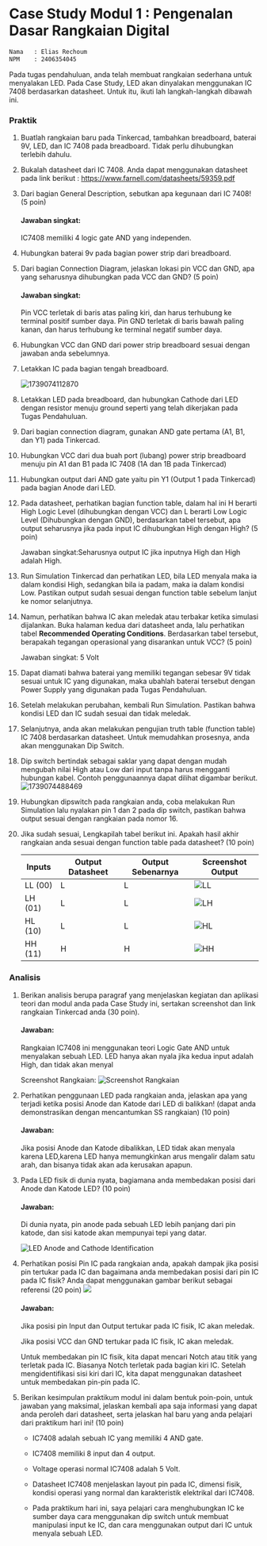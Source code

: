 # Case Study Modul 1 : Pengenalan Dasar Rangkaian Digital

```txt
Nama   : Elias Rechoum
NPM    : 2406354045
```

Pada tugas pendahuluan, anda telah membuat rangkaian sederhana untuk menyalakan LED. Pada Case Study, LED akan dinyalakan menggunakan IC 7408 berdasarkan datasheet. Untuk itu, ikuti lah langkah-langkah dibawah ini.


### Praktik

1. Buatlah rangkaian baru pada Tinkercad, tambahkan breadboard, baterai 9V, LED, dan IC 7408 pada breadboard. Tidak perlu dihubungkan terlebih dahulu.
2. Bukalah datasheet dari IC 7408. Anda dapat menggunakan datasheet pada link berikut : https://www.farnell.com/datasheets/59359.pdf
3. Dari bagian General Description, sebutkan apa kegunaan dari IC 7408! (5 poin)
   #### Jawaban singkat: 
   
   IC7408 memiliki 4 logic gate AND yang independen.
4. Hubungkan baterai 9v pada bagian power strip dari breadboard.
5. Dari bagian Connection Diagram, jelaskan lokasi pin VCC dan GND, apa yang seharusnya dihubungkan pada VCC dan GND? (5 poin)

   #### Jawaban singkat: 

   Pin VCC terletak di baris atas paling kiri, dan harus terhubung ke terminal positif sumber daya. Pin GND terletak di baris bawah paling kanan, dan harus terhubung ke terminal negatif sumber daya.
6. Hubungkan VCC dan GND dari power strip breadboard sesuai dengan jawaban anda sebelumnya.
7. Letakkan IC pada bagian tengah breadboard.

   ![1739074112870](https://raw.githubusercontent.com/lebit-L1X/FileDigilab/refs/heads/main/Screenshot%202025-02-09%20110717.png)
8. Letakkan LED pada breadboard, dan hubungkan Cathode dari LED dengan resistor menuju ground seperti yang telah dikerjakan pada Tugas Pendahuluan.
9. Dari bagian connection diagram, gunakan AND gate pertama (A1, B1, dan Y1) pada Tinkercad.
10. Hubungkan VCC dari dua buah port (lubang) power strip breadboard menuju pin A1 dan B1 pada IC 7408 (1A dan 1B pada Tinkercad)
11. Hubungkan output dari AND gate yaitu pin Y1 (Output 1 pada Tinkercad) pada bagian Anode dari LED.
12. Pada datasheet, perhatikan bagian function table, dalam hal ini H berarti High Logic Level (dihubungkan dengan VCC) dan L berarti Low Logic Level (Dihubungkan dengan GND), berdasarkan tabel tersebut, apa output seharusnya jika pada input IC dihubungkan High dengan High? (5 poin)

    Jawaban singkat:Seharusnya output IC jika inputnya High dan High adalah High.
13. Run Simulation Tinkercad dan perhatikan LED, bila LED menyala maka ia dalam kondisi High, sedangkan bila ia padam, maka ia dalam kondisi Low. Pastikan output sudah sesuai dengan function table sebelum lanjut ke nomor selanjutnya.
14. Namun, perhatikan bahwa IC akan meledak atau terbakar ketika simulasi dijalankan. Buka halaman kedua dari datasheet anda, lalu perhatikan tabel **Recommended Operating Conditions**. Berdasarkan tabel tersebut, berapakah tegangan operasional yang disarankan untuk VCC? (5 poin)

    Jawaban singkat: 5 Volt
15. Dapat diamati bahwa baterai yang memiliki tegangan sebesar 9V tidak sesuai untuk IC yang digunakan, maka ubahlah baterai tersebut dengan Power Supply yang digunakan pada Tugas Pendahuluan.
16. Setelah melakukan perubahan, kembali Run Simulation. Pastikan bahwa kondisi LED dan IC sudah sesuai dan tidak meledak.
17. Selanjutnya, anda akan melakukan pengujian truth table (function table) IC 7408 berdasarkan datasheet. Untuk memudahkan prosesnya, anda akan menggunakan Dip Switch.
18. Dip switch bertindak sebagai saklar yang dapat dengan mudah mengubah nilai High atau Low dari input tanpa harus mengganti hubungan kabel. Contoh penggunaannya dapat dilihat digambar berikut.
    ![1739074488469](https://raw.githubusercontent.com/lebit-L1X/FileDigilab/refs/heads/main/Screenshot%202025-02-09%20111443.png)
19. Hubungkan dipswitch pada rangkaian anda, coba melakukan Run Simulation lalu nyalakan pin 1 dan 2 pada dip switch, pastikan bahwa output sesuai dengan rangkaian pada nomor 16.
20. Jika sudah sesuai, Lengkapilah tabel berikut ini. Apakah hasil akhir rangkaian anda sesuai dengan function table pada datasheet? (10 poin)


    | Inputs  | Output Datasheet | Output Sebenarnya | Screenshot Output |
    | ------- | ---------------- | ----------------- | ----------------- |
    | LL (00) | L                | L               | ![LL](00.png)       |
    | LH (01) | L                | L               | ![LH](01.png)       |
    | HL (10) | L                | L               | ![HL](10.png)       |
    | HH (11) | H                | H               | ![HH](11.png)       |

### Analisis

1. Berikan analisis berupa paragraf yang menjelaskan kegiatan dan aplikasi teori dan modul anda pada Case Study ini, sertakan screenshot dan link rangkaian Tinkercad anda (30 poin).

   #### Jawaban:
   Rangkaian IC7408 ini menggunakan teori Logic Gate AND untuk menyalakan sebuah LED. LED hanya akan nyala jika kedua input adalah High, dan tidak akan menyal

   Screenshot Rangkaian:
   ![Screenshot Rangkaian](IC7408.png)

2. Perhatikan penggunaan LED pada rangkaian anda, jelaskan apa yang terjadi ketika posisi Anode dan Katode dari LED di balikkan! (dapat anda demonstrasikan dengan mencantumkan SS rangkaian) (10 poin)
   
   #### Jawaban:

   Jika posisi Anode dan Katode dibalikkan, LED tidak akan menyala karena LED,karena LED hanya memungkinkan arus mengalir dalam satu arah, dan bisanya tidak akan ada kerusakan apapun.
   
3. Pada LED fisik di dunia nyata, bagiamana anda membedakan posisi dari Anode dan Katode LED? (10 poin)
   
   #### Jawaban:

   Di dunia nyata, pin anode pada sebuah LED lebih panjang dari pin katode, dan sisi katode akan mempunyai tepi yang datar.

   ![LED Anode and Cathode Identification](LED.png)

4. Perhatikan posisi Pin IC pada rangkaian anda, apakah dampak jika posisi pin tertukar pada IC dan bagaimana anda membedakan posisi dari pin IC pada IC fisik? Anda dapat menggunakan gambar berikut sebagai referensi (20 poin)
   ![](https://raw.githubusercontent.com/lebit-L1X/FileDigilab/refs/heads/main/Screenshot%202025-02-09%20114500.png)

   #### Jawaban:
   Jika posisi pin Input dan Output tertukar pada IC fisik, IC akan meledak.

   Jika posisi VCC dan GND tertukar pada IC fisik, IC akan meledak.

   Untuk membedakan pin IC fisik, kita dapat mencari Notch atau titik yang terletak pada IC. Biasanya Notch terletak pada bagian kiri IC. Setelah mengidentifikasi sisi kiri dari IC, kita dapat menggunakan datasheet untuk membedakan pin-pin pada IC.
   
5. Berikan kesimpulan praktikum modul ini dalam bentuk poin-poin, untuk jawaban yang maksimal, jelaskan kembali apa saja informasi yang dapat anda peroleh dari datasheet, serta jelaskan hal baru yang anda pelajari dari praktikum hari ini! (10 poin)

   - IC7408 adalah sebuah IC yang memiliki 4 AND gate. 
   
   - IC7408 memiliki 8 input dan 4 output. 
   
   - Voltage operasi normal IC7408 adalah 5 Volt.

   - Datasheet IC7408 menjelaskan layout pin pada IC, dimensi fisik, kondisi operasi yang normal dan karakteristik elektrikal dari IC7408.

   - Pada praktikum hari ini, saya pelajari cara menghubungkan IC ke sumber daya cara menggunakan dip switch untuk membuat manipulasi input ke IC, dan cara menggunakan output dari IC untuk menyala sebuah LED.
